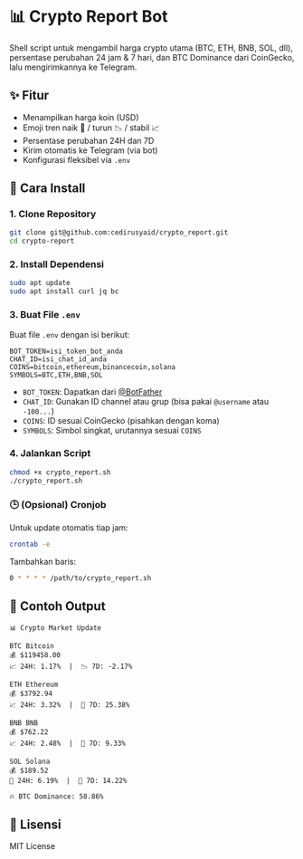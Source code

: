 # 📊 Crypto Report Bot

Shell script untuk mengambil harga crypto utama (BTC, ETH, BNB, SOL, dll), persentase perubahan 24 jam & 7 hari, dan BTC Dominance dari CoinGecko, lalu mengirimkannya ke Telegram.

## ✨ Fitur

- Menampilkan harga koin (USD)
- Emoji tren naik 🚀 / turun 📉 / stabil 📈
- Persentase perubahan 24H dan 7D
- Kirim otomatis ke Telegram (via bot)
- Konfigurasi fleksibel via `.env`

## 🔧 Cara Install

### 1. Clone Repository

```bash
git clone git@github.com:cedirusyaid/crypto_report.git
cd crypto-report
```

### 2. Install Dependensi

```bash
sudo apt update
sudo apt install curl jq bc
```

### 3. Buat File `.env`

Buat file `.env` dengan isi berikut:

```env
BOT_TOKEN=isi_token_bot_anda
CHAT_ID=isi_chat_id_anda
COINS=bitcoin,ethereum,binancecoin,solana
SYMBOLS=BTC,ETH,BNB,SOL
```

- `BOT_TOKEN`: Dapatkan dari [@BotFather](https://t.me/BotFather)
- `CHAT_ID`: Gunakan ID channel atau grup (bisa pakai `@username` atau `-100...`)
- `COINS`: ID sesuai CoinGecko (pisahkan dengan koma)
- `SYMBOLS`: Simbol singkat, urutannya sesuai `COINS`

### 4. Jalankan Script

```bash
chmod +x crypto_report.sh
./crypto_report.sh
```

### 🕒 (Opsional) Cronjob

Untuk update otomatis tiap jam:

```bash
crontab -e
```

Tambahkan baris:

```bash
0 * * * * /path/to/crypto_report.sh
```

## 📌 Contoh Output

```
📊 Crypto Market Update

BTC Bitcoin
💰 $119458.00
📈 24H: 1.17%  |  📉 7D: -2.17%

ETH Ethereum
💰 $3792.94
📈 24H: 3.32%  |  🚀 7D: 25.38%

BNB BNB
💰 $762.22
📈 24H: 2.48%  |  🚀 7D: 9.33%

SOL Solana
💰 $189.52
🚀 24H: 6.19%  |  🚀 7D: 14.22%

🔥 BTC Dominance: 58.86%
```

## 📄 Lisensi

MIT License
